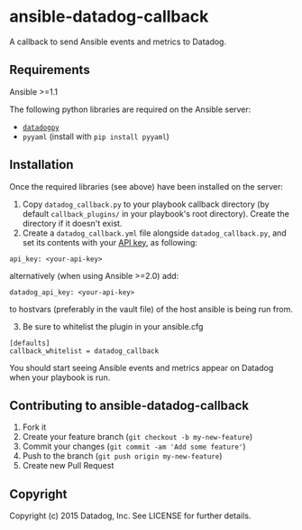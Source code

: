 # ansible-datadog-callback

A callback to send Ansible events and metrics to Datadog.

## Requirements

Ansible >=1.1

The following python libraries are required on the Ansible server:

- [`datadogpy`](https://github.com/DataDog/datadogpy/)
- `pyyaml` (install with `pip install pyyaml`)

## Installation

Once the required libraries (see above) have been installed on the server:

1. Copy `datadog_callback.py` to your playbook callback directory (by default
`callback_plugins/` in your playbook's root directory). Create the directory
if it doesn't exist.
2. Create a `datadog_callback.yml` file alongside `datadog_callback.py`,
and set its contents with your [API key](https://app.datadoghq.com/account/settings#api),
as following:

```
api_key: <your-api-key>
```
alternatively (when using Ansible >=2.0) add:
```
datadog_api_key: <your-api-key>
```
to hostvars (preferably in the vault file) of the host ansible is being run from.

3. Be sure to whitelist the plugin in your ansible.cfg
```
[defaults]
callback_whitelist = datadog_callback
```

You should start seeing Ansible events and metrics appear on Datadog when your playbook is run.

## Contributing to ansible-datadog-callback

1. Fork it
2. Create your feature branch (`git checkout -b my-new-feature`)
3. Commit your changes (`git commit -am 'Add some feature'`)
4. Push to the branch (`git push origin my-new-feature`)
5. Create new Pull Request

## Copyright

Copyright (c) 2015 Datadog, Inc. See LICENSE for further details.
